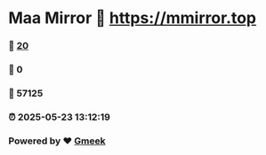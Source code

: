 # Maa Mirror :link: https://mmirror.top 
### :page_facing_up: [20](https://mmirror.top/tag.html) 
### :speech_balloon: 0 
### :hibiscus: 57125 
### :alarm_clock: 2025-05-23 13:12:19 
### Powered by :heart: [Gmeek](https://github.com/Meekdai/Gmeek)
